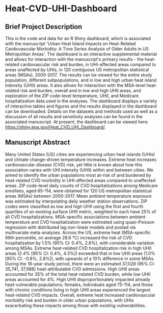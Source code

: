 # Heat-CVD-UHI-Dashboard
## Brief Project Description
This is the code and data for an R Shiny dashboard, which is associated with the manuscript 'Urban Heat Island Impacts on Heat-Related Cardiovascular Morbidity: A Time Series Analysis of Older Adults in US Metropolitan Areas'. The dashboard is an interactive supplemental material and allows for interaction with the manuscript's primary results - the heat-related cardiovascular risk and burden, in UHI-affected areas compared to areas unaffected by UHIs, in 120 contiguous US metropolitan statistical areas (MSAs), 2000-2017. The results can be viewed for the entire study population, different subpopulations, and in low and high urban heat island intensity (UHII) areas. It also allows for interaction with the MSA-level heat-related risk and burden, overall and in low and high UHII areas, and exploration of the ZIP code-level temperature, UHII, and Medicare hospitalization data used in the analyses. The dashboard displays a variety of interactive tables and figures and the results displayed in the dashboard can be downloaded. Details on the datasets and methods used as well as a discussion of all results and sensitivity analyses can be found in the associated manuscript. At present, the dashboard can be viewed here: https://shiny.epa.gov/Heat_CVD_UHI_Dashboard/. 

## Manuscript Abstract
Many United States (US) cities are experiencing urban heat islands (UHIs) and climate change-driven temperature increases. Extreme heat increases cardiovascular disease (CVD) risk, yet little is known about how this association varies with UHI intensity (UHII) within and between cities. We aimed to identify the urban populations most at-risk of and burdened by heat-related CVD morbidity in UHI-affected areas compared to unaffected areas. ZIP code-level daily counts of CVD hospitalizations among Medicare enrollees, aged 65-114, were obtained for 120 US metropolitan statistical areas (MSAs) between 2000-2017. Mean ambient temperature exposure was estimated by interpolating daily weather station observations. ZIP codes were classified as low and high UHII using the first and fourth quartiles of an existing surface UHII metric, weighted to each have 25% of all CVD hospitalizations. MSA-specific associations between ambient temperature and CVD hospitalization were estimated using quasi-Poisson regression with distributed lag non-linear models and pooled via multivariate meta-analyses. Across the US, extreme heat (MSA-specific 99th percentile, on average 28.6 °C) increased the risk of CVD hospitalization by 1.5% (95% CI: 0.4%, 2.6%), with considerable variation among MSAs. Extreme heat-related CVD hospitalization risk in high UHII areas (2.4% [95% CI: 0.4%, 4.3%]) exceeded that in low UHII areas (1.0% [95% CI: -0.8%, 2.8%]), with upwards of a 10% difference in some MSAs. During the 18-year study period, there were an estimated 37,028 (95% CI: 35,741, 37,988) heat-attributable CVD admissions. High UHII areas accounted for 35% of the total heat-related CVD burden, while low UHII areas accounted for 4%. High UHII disproportionately impacted already heat-vulnerable populations; females, individuals aged 75-114, and those with chronic conditions living in high UHII areas experienced the largest heat-related CVD impacts. Overall, extreme heat increased cardiovascular morbidity risk and burden in older urban populations, with UHIs exacerbating these impacts among those with existing vulnerabilities.
